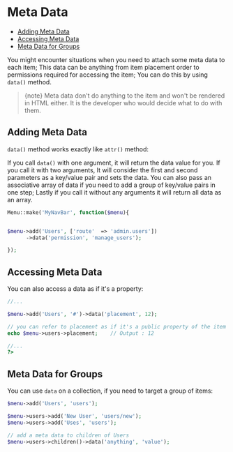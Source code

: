 # Meta Data

- [Adding Meta Data](#adding-meta-data)
- [Accessing Meta Data](#accessing-meta-data)
- [Meta Data for Groups](#meta-data-for-groups)

You might encounter situations when you need to attach some meta data to each item; This data can be anything from item placement order to permissions required for accessing the item; You can do this by using `data()` method.

> {note} Meta data don't do anything to the item and won't be rendered in HTML either. It is the developer who would decide what to do with them.

<a name="adding-meta-data"></a>
## Adding Meta Data

`data()` method works exactly like `attr()` method:

If you call `data()` with one argument, it will return the data value for you.
If you call it with two arguments, It will consider the first and second parameters as a key/value pair and sets the data.
You can also pass an associative array of data if you need to add a group of key/value pairs in one step; Lastly if you call it without any arguments it will return all data as an array.

```php
Menu::make('MyNavBar', function($menu){


$menu->add('Users', ['route'  => 'admin.users'])
      ->data('permission', 'manage_users');

});
```

<a name="accessing-meta-data"></a>
## Accessing Meta Data

You can also access a data as if it's a property:

```php
//...

$menu->add('Users', '#')->data('placement', 12);

// you can refer to placement as if it's a public property of the item object
echo $menu->users->placement;    // Output : 12

//...
?>
```

<a name="meta-data-for-groups"></a>
## Meta Data for Groups

You can use `data` on a collection, if you need to target a group of items:

```php
$menu->add('Users', 'users');

$menu->users->add('New User', 'users/new');
$menu->users->add('Uses', 'users');

// add a meta data to children of Users
$menu->users->children()->data('anything', 'value');

```
